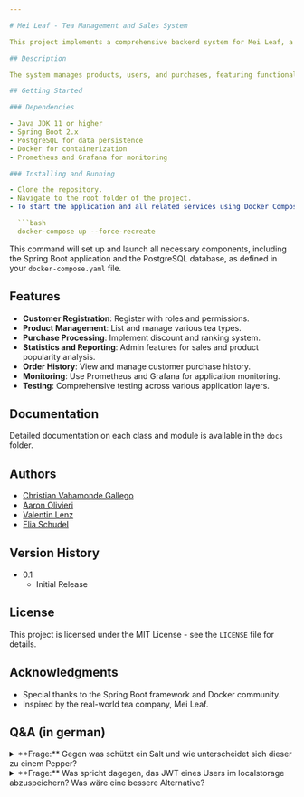 ```yaml
---

# Mei Leaf - Tea Management and Sales System

This project implements a comprehensive backend system for Mei Leaf, a company specializing in various tea types and accessories, with a focus on integrating databases into web applications.

## Description

The system manages products, users, and purchases, featuring functionalities like customer registration, product listing, and purchase processing. It's designed for efficient operation and user engagement through a point and ranking system.

## Getting Started

### Dependencies

- Java JDK 11 or higher
- Spring Boot 2.x
- PostgreSQL for data persistence
- Docker for containerization
- Prometheus and Grafana for monitoring

### Installing and Running

- Clone the repository.
- Navigate to the root folder of the project.
- To start the application and all related services using Docker Compose, open a terminal in the project root and run:

  ```bash
  docker-compose up --force-recreate
  ```

This command will set up and launch all necessary components, including the Spring Boot application and the PostgreSQL database, as defined in your `docker-compose.yaml` file.

## Features

- **Customer Registration**: Register with roles and permissions.
- **Product Management**: List and manage various tea types.
- **Purchase Processing**: Implement discount and ranking system.
- **Statistics and Reporting**: Admin features for sales and product popularity analysis.
- **Order History**: View and manage customer purchase history.
- **Monitoring**: Use Prometheus and Grafana for application monitoring.
- **Testing**: Comprehensive testing across various application layers.

## Documentation

Detailed documentation on each class and module is available in the `docs` folder.

## Authors

- [Christian Vahamonde Gallego](https://github.com/Mambolulu)
- [Aaron Olivieri](https://github.com/aOlivieri94)
- [Valentin Lenz](https://github.com/VLenzers)
- [Elia Schudel](https://github.com/EliaSchudel)

## Version History

- 0.1
    - Initial Release

## License

This project is licensed under the MIT License - see the `LICENSE` file for details.

## Acknowledgments

- Special thanks to the Spring Boot framework and Docker community.
- Inspired by the real-world tea company, Mei Leaf.

## Q&A (in german)
<details>
<summary>**Frage:** Gegen was schützt ein Salt und wie unterscheidet sich dieser zu einem Pepper?</summary>

**Antwort:**

Ein **Salt** und ein **Pepper** sind beides Techniken, die in Verbindung mit Passwort-Hashing verwendet werden, um die Sicherheit von Passwörtern zu erhöhen. Sie dienen jedoch unterschiedlichen Zwecken und haben unterschiedliche Verwendungszwecke:

**Salt:**

- **Schutz vor Rainbow Tables:** Ein Salt (Salz) ist eine zufällige Zeichenfolge, die zu einem Passwort hinzugefügt wird, bevor es gehasht wird. Das Ergebnis des Hashing-Vorgangs enthält sowohl das ursprüngliche Passwort als auch das Salt. Dies verhindert effektiv, dass Angreifer vorberechnete Rainbow Tables verwenden, um Passwörter zu knacken.

- **Einzigartigkeit:** Für jeden Benutzer wird normalerweise ein eindeutiges Salt erstellt und mit seinem Passwort kombiniert. Dadurch wird sichergestellt, dass selbst Benutzer mit denselben Passwörtern unterschiedliche gehashte Werte haben, da das Salt unterschiedlich ist.

- **Speicherung:** Das Salt wird normalerweise zusammen mit dem gehashten Passwort in der Datenbank gespeichert.

**Pepper:**

- **Zusätzliche Sicherheitsschicht:** Ein Pepper ist ein zufälliger Wert, der dem Passwort vor dem Hashing hinzugefügt wird, ähnlich wie ein Salt. Der entscheidende Unterschied besteht darin, dass der Pepper nicht in der Datenbank gespeichert wird. Stattdessen wird er sicher an einem anderen Ort (z. B. in einer Konfigurationsdatei) aufbewahrt, der nicht direkt mit der Datenbank in Verbindung steht.

- **Schutz vor Datenbankkompromittierung:** Der Pepper bietet zusätzlichen Schutz, da ein Angreifer, der Zugriff auf die Datenbank erhält, nicht in der Lage ist, Passwörter zu knacken, ohne auch den Pepper zu kennen. Selbst wenn die Passwort-Hashes und Salts kompromittiert werden, ist der Pepper erforderlich, um die Passwörter zu rekonstruieren.

- **Erhöhte Sicherheit:** Der Pepper ist im Wesentlichen ein Geheimnis, das die Sicherheit des Passwort-Hashing-Verfahrens erhöht.

Zusammengefasst schützt ein Salt vor Rainbow-Tables und stellt sicher, dass gehashte Passwörter einzigartig sind, während ein Pepper eine zusätzliche Sicherheitsebene bietet, um selbst bei einem Datenbankkompromiss die Passwörter zu schützen. Die Verwendung von Salt und Pepper in Kombination kann dazu beitragen, die Sicherheit von Passwort-Hashing-Verfahren erheblich zu erhöhen.

</details>

<details>
<summary>**Frage:** Was spricht dagegen, das JWT eines Users im localstorage abzuspeichern? Was wäre eine bessere Alternative?</summary>

**Antwort:**

Das Speichern des JWT (JSON Web Token) eines Benutzers im `localstorage` kann Sicherheitsprobleme aufwerfen. Hier sind einige Gründe, warum dies problematisch sein kann, und eine bessere Alternative:

**Probleme beim Speichern im localstorage:**

1. **Anfällig für XSS-Angriffe:** Wenn Ihre Anwendung anfällig für Cross-Site Scripting (XSS) ist, können Angreifer das `localstorage` ausnutzen, um Zugriff auf das JWT eines Benutzers zu erhalten.

2. **Kein Schutz vor CSRF-Angriffen:** Das `localstorage` wird standardmäßig nicht vor Cross-Site Request Forgery (CSRF)-Angriffen geschützt. Ein Angreifer kann eine Seite erstellen, die eine Anfrage an Ihre Anwendung sendet, ohne dass der Benutzer es merkt, da das JWT im `localstorage` gespeichert ist.

3. **Kein Ablaufzeitmanagement:** Das `localstorage` speichert Daten dauerhaft im Browser des Benutzers. Wenn das JWT keine Ablaufzeitverwaltung hat, könnte ein abgelaufenes JWT im `localstorage` verbleiben und zu Authentifizierungsfehlern führen.

**Bessere Alternative:**

Eine sicherere Alternative ist die Verwendung von HttpOnly-Cookies für die Speicherung des JWT. Hier sind die Vorteile:

1. **Sicherheit:** HttpOnly-Cookies können nicht über JavaScript zugegriffen werden, wodurch sie vor XSS-Angriffen geschützt sind.

2. **CSRF-Schutz:** Cookies sind standardmäßig vor CSRF-Angriffen geschützt, wenn Sie die richtigen Sicherheitsvorkehrungen treffen.

3. **Ablaufzeitmanagement:** Sie können Cookies mit einer Ablaufzeit versehen, um sicherzustellen, dass abgelaufene JWTs automatisch entfernt werden.

4. **Same-Site-Attribut:** Durch Festlegen des Same-Site-Attributs können Sie Cookies vor Cross-Site Request Forgery (CSRF)-Angriffen schützen.

Insgesamt ist die Verwendung von HttpOnly-Cookies eine sicherere und empfohlene Methode zur Speicherung von JWTs und anderen sensiblen Daten, die für die Authentifizierung verwendet werden.

---
```

